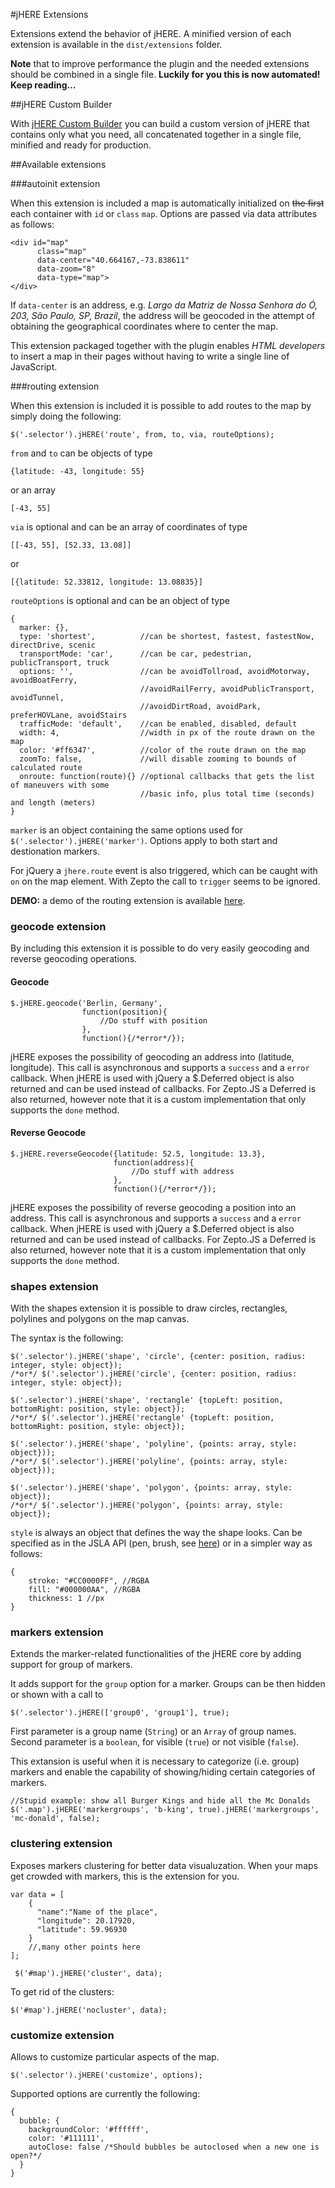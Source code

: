 #jHERE Extensions

Extensions extend the behavior of jHERE. A minified version of each extension is available in the `dist/extensions` folder.

**Note** that to improve performance the plugin and the needed extensions should be combined in a single file. **Luckily for you this is now automated! Keep reading…**

##jHERE Custom Builder

With [jHERE Custom Builder](http://custom.jhere.net/) you can build a custom version of jHERE that contains only what you need, all concatenated together in a single file, minified and ready for production.

##Available extensions

###autoinit extension

When this extension is included a map is automatically initialized on ~~the first~~ each container with `id` or `class` `map`. Options are passed via data attributes as follows:

	<div id="map"
		  class="map"
		  data-center="40.664167,-73.838611"
		  data-zoom="8"
		  data-type="map">
	</div>
	
If `data-center` is an address, e.g. *Largo da Matriz de Nossa Senhora do Ó, 203, São Paulo, SP, Brazil*, the address will be geocoded in the attempt of obtaining the geographical coordinates where to center the map.
	
This extension packaged together with the plugin enables *HTML developers* to insert a map in their pages without having to write a single line of JavaScript.
 
###routing extension

When this extension is included it is possible to add routes to the map by simply doing the following:

`$('.selector').jHERE('route', from, to, via, routeOptions);`

`from` and `to` can be objects of type

`{latitude: -43, longitude: 55}`

or an array

`[-43, 55]`

`via` is optional and can be an array of coordinates of type

`[[-43, 55], [52.33, 13.08]]`

or

`[{latitude: 52.33812, longitude: 13.08835}]`

`routeOptions` is optional and can be an object of type

	{
	  marker: {},
	  type: 'shortest',          //can be shortest, fastest, fastestNow, directDrive, scenic
	  transportMode: 'car',      //can be car, pedestrian, publicTransport, truck
	  options: '',               //can be avoidTollroad, avoidMotorway, avoidBoatFerry,
	                             //avoidRailFerry, avoidPublicTransport, avoidTunnel,
	                             //avoidDirtRoad, avoidPark, preferHOVLane, avoidStairs
	  trafficMode: 'default',    //can be enabled, disabled, default
	  width: 4,                  //width in px of the route drawn on the map
	  color: '#ff6347',          //color of the route drawn on the map
	  zoomTo: false,             //will disable zooming to bounds of calculated route
	  onroute: function(route){} //optional callbacks that gets the list of maneuvers with some
                                 //basic info, plus total time (seconds) and length (meters)
	}

`marker` is an object containing the same options used for
`$('.selector').jHERE('marker')`. Options apply to both start and destionation markers.

For jQuery a `jhere.route` event is also triggered, which can be caught with `on` on the map element. With Zepto the call to `trigger` seems to be ignored.

**DEMO:** a demo of the routing extension is available [here](http://bin.jhere.net/4134408).

### geocode extension

By including this extension it is possible to do very easily geocoding and reverse geocoding operations.

#### Geocode

	$.jHERE.geocode('Berlin, Germany',
	                function(position){
	                    //Do stuff with position
	                },
	                function(){/*error*/});

jHERE exposes the possibility of geocoding an address
into (latitude, longitude). This call is asynchronous
and supports a `success` and a `error` callback.
When jHERE is used with jQuery a $.Deferred object is also returned
and can be used instead of callbacks. For Zepto.JS a Deferred is also returned,
however note that it is a custom implementation that only supports the `done` method.

#### Reverse Geocode

	$.jHERE.reverseGeocode({latitude: 52.5, longitude: 13.3},
	                       function(address){
	                           //Do stuff with address
	                       },
	                       function(){/*error*/});

jHERE exposes the possibility of reverse geocoding a position
into an address. This call is asynchronous
and supports a `success` and a `error` callback.
When jHERE is used with jQuery a $.Deferred object is also returned
and can be used instead of callbacks. For Zepto.JS a Deferred is also returned,
however note that it is a custom implementation that only supports the `done` method.

### shapes extension

With the shapes extension it is possible to draw circles, rectangles, polylines and polygons on the map canvas.

The syntax is the following:

	$('.selector').jHERE('shape', 'circle', {center: position, radius: integer, style: object});
	/*or*/ $('.selector').jHERE('circle', {center: position, radius: integer, style: object});
	
	$('.selector').jHERE('shape', 'rectangle' {topLeft: position, bottomRight: position, style: object});
	/*or*/ $('.selector').jHERE('rectangle' {topLeft: position, bottomRight: position, style: object});
    
	$('.selector').jHERE('shape', 'polyline', {points: array, style: object}));
	/*or*/ $('.selector').jHERE('polyline', {points: array, style: object}));

	$('.selector').jHERE('shape', 'polygon', {points: array, style: object});
	/*or*/ $('.selector').jHERE('polygon', {points: array, style: object});
	
`style` is always an object that defines the way the shape looks. Can be specified as in the JSLA API (pen, brush, see [here](http://developer.here.com/apiexplorer/index.html#examples/js/shapes/map-with-shapes/)) or in a simpler way as follows:

	{
		stroke: "#CC0000FF", //RGBA
		fill: "#000000AA", //RGBA
		thickness: 1 //px
	}
	
### markers extension

Extends the marker-related functionalities of the jHERE core by adding support for group of markers.

It adds support for the `group` option for a marker. Groups can be then hidden or shown with a call to

	$('.selector').jHERE(['group0', 'group1'], true);

First parameter is a group name (`String`) or an `Array` of group names. Second parameter is a `boolean`, for visible (`true`) or not visible (`false`).

This extansion is useful when it is necessary to categorize (i.e. group) markers and enable the capability of showing/hiding certain categories of markers.

	//Stupid example: show all Burger Kings and hide all the Mc Donalds
	$('.map').jHERE('markergroups', 'b-king', true).jHERE('markergroups', 'mc-donald', false);

### clustering extension

Exposes markers clustering for better data visualuzation. When your maps get crowded with markers, this is the extension for you.

	var data = [
		{
		  "name":"Name of the place",
		  "longitude": 20.17920,
		  "latitude": 59.96930
		}
		//,many other points here
	];
	
	 $('#map').jHERE('cluster', data);

To get rid of the clusters:

	$('#map').jHERE('nocluster', data);
	
### customize extension

Allows to customize particular aspects of the map.

    $('.selector').jHERE('customize', options);
    
Supported options are currently the following:

    {
      bubble: {
        backgroundColor: '#ffffff',
        color: '#111111',
        autoClose: false /*Should bubbles be autoclosed when a new one is open?*/
      }
    }